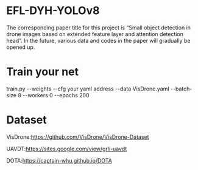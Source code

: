 # EFL-DYH-YOLOv8
The corresponding paper title for this project is “Small object detection in drone images based on extended feature layer and attention detection head”.
In the future, various data and codes in the paper will gradually be opened up.

# Train your net
train.py --weights --cfg your yaml address --data VisDrone.yaml --batch-size 8 --workers 0 --epochs 200 

# Dataset
VisDrone:https://github.com/VisDrone/VisDrone-Dataset

UAVDT:https://sites.google.com/view/grli-uavdt

DOTA:https://captain-whu.github.io/DOTA
